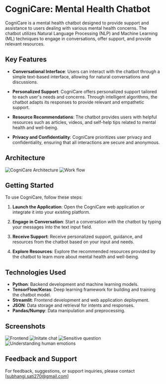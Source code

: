 # CogniCare: Mental Health Chatbot

CogniCare is a mental health chatbot designed to provide support and assistance to users dealing with various mental health concerns. The chatbot utilizes Natural Language Processing (NLP) and Machine Learning (ML) techniques to engage in conversations, offer support, and provide relevant resources.

## Key Features

- **Conversational Interface**: Users can interact with the chatbot through a simple text-based interface, allowing for natural conversations and discussions.

- **Personalized Support**: CogniCare offers personalized support tailored to each user's needs and concerns. Through intelligent algorithms, the chatbot adapts its responses to provide relevant and empathetic support.

- **Resource Recommendations**: The chatbot provides users with helpful resources such as articles, videos, and self-help tips related to mental health and well-being.

- **Privacy and Confidentiality**: CogniCare prioritizes user privacy and confidentiality, ensuring that all interactions are secure and anonymous.

## Architecture

![CogniCare Architecture](https://drive.google.com/file/d/1cqmcU1yQJXIDb3-jKGbPAsRXcPDyxPDp/view?usp=sharing)
![Work flow](https://drive.google.com/file/d/17Tt6Y4iMB_WDMsGXFKmdDQC1jQcGyWtP/view?usp=sharing)

## Getting Started

To use CogniCare, follow these steps:

1. **Launch the Application**: Open the CogniCare web application or integrate it into your existing platform.

2. **Engage in Conversation**: Start a conversation with the chatbot by typing your messages into the text input field.

3. **Receive Support**: Receive personalized support, guidance, and resources from the chatbot based on your input and needs.

4. **Explore Resources**: Explore the recommended resources provided by the chatbot to learn more about mental health and well-being.

## Technologies Used

- **Python**: Backend development and machine learning models.
- **TensorFlow/Keras**: Deep learning framework for building and training the chatbot model.
- **Streamlit**: Frontend development and web application deployment.
- **JSON**: Data storage and retrieval for intents and responses.
- **Pandas/Numpy**: Data manipulation and preprocessing.

## Screenshots

![Frontend](https://drive.google.com/file/d/1Dq76zyDDHctzxdQQ0Tpd4MTIy-mUGVD3/view?usp=share_link)
![Initate chat](https://drive.google.com/file/d/1Z7m2yZ6f70OeLB_AwP8E_RF0wivNXvCT/view?usp=share_link)
![Sensitive question](https://drive.google.com/file/d/1QtCFSiNIxkIkT-95wo6W8VBbIjLA310j/view?usp=sharing)
![Understanding human emotions](https://drive.google.com/file/d/1ELz009bJUaraXQg1uhwPIsSG2CVj8R4a/view?usp=sharing)

## Feedback and Support

For feedback, suggestions, or support inquiries, please contact [subhangi.sati270@gmail.com]


